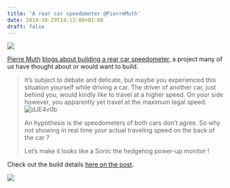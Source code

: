 ```yaml
---
title: 'A rear car speedometer @PierreMuth'
date: 2019-10-29T14:13:00+01:00
draft: false
---
```


![](https://cdn-blog.adafruit.com/uploads/2019/10/Untitled-98.png)

[Pierre Muth](https://twitter.com/PierreMuth) [blogs about building a rear car speedometer](https://pierremuth.wordpress.com/2019/10/27/rear-car-speedometer/), a project many of us have thought about or would want to build.

> It’s subject to debate and delicate, but maybe you experienced this situation yourself while driving a car. The driver of another car, just behind you, would kindly like to travel at a higher speed. On your side however, you apparently yet travel at the maximum legal speed.![dJE4v0b](https://pierremuth.files.wordpress.com/2019/10/dje4v0b.jpg?w=625)
> 
> An hypothesis is the speedometers of both cars don’t agree. So why not showing in real time your actual traveling speed on the back of the car ?
> 
> Let’s make it looks like a Sonic the hedgehog power-up monitor !

Check out the build details [here on the post](https://pierremuth.wordpress.com/2019/10/27/rear-car-speedometer/).

![](https://cdn-blog.adafruit.com/uploads/2019/10/speedo_2.gif)